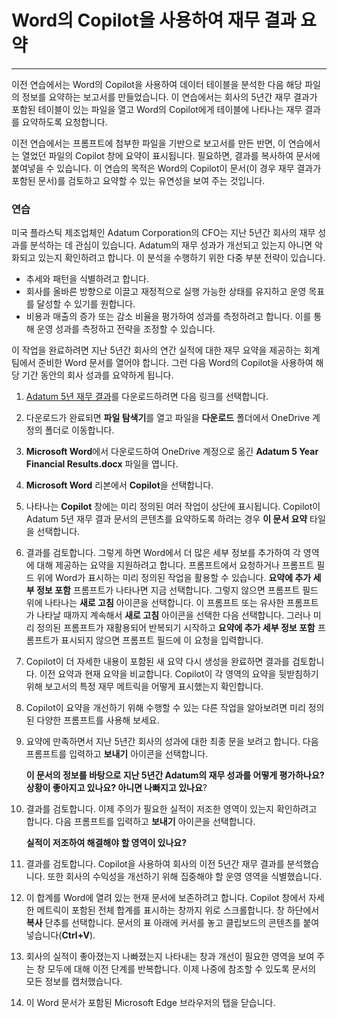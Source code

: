 # Word의 Copilot을 사용하여 재무 결과 요약
---
이전 연습에서는 Word의 Copilot을 사용하여 데이터 테이블을 분석한 다음 해당 파일의 정보를 요약하는 보고서를 만들었습니다. 이 연습에서는 회사의 5년간 재무 결과가 포함된 테이블이 있는 파일을 열고 Word의 Copilot에게 테이블에 나타나는 재무 결과를 요약하도록 요청합니다.

이전 연습에서는 프롬프트에 첨부한 파일을 기반으로 보고서를 만든 반면, 이 연습에서는 열었던 파일의 Copilot 창에 요약이 표시됩니다. 필요하면, 결과를 복사하여 문서에 붙여넣을 수 있습니다. 이 연습의 목적은 Word의 Copilot이 문서(이 경우 재무 결과가 포함된 문서)를 검토하고 요약할 수 있는 유연성을 보여 주는 것입니다.

### 연습

미국 플라스틱 제조업체인 Adatum Corporation의 CFO는 지난 5년간 회사의 재무 성과를 분석하는 데 관심이 있습니다. Adatum의 재무 성과가 개선되고 있는지 아니면 악화되고 있는지 확인하려고 합니다. 이 분석을 수행하기 위한 다중 부분 전략이 있습니다.

 -  추세와 패턴을 식별하려고 합니다.
 -  회사를 올바른 방향으로 이끌고 재정적으로 실행 가능한 상태를 유지하고 운영 목표를 달성할 수 있기를 원합니다.
 -  비용과 매출의 증가 또는 감소 비율을 평가하여 성과를 측정하려고 합니다. 이를 통해 운영 성과를 측정하고 전략을 조정할 수 있습니다.

이 작업을 완료하려면 지난 5년간 회사의 연간 실적에 대한 재무 요약을 제공하는 회계 팀에서 준비한 Word 문서를 열어야 합니다. 그런 다음 Word의 Copilot을 사용하여 해당 기간 동안의 회사 성과를 요약하게 됩니다.

1.  [Adatum 5년 재무 결과](https://go.microsoft.com/fwlink/?linkid=2268923)를 다운로드하려면 다음 링크를 선택합니다.
2.  다운로드가 완료되면 **파일 탐색기**를 열고 파일을 **다운로드** 폴더에서 OneDrive 계정의 폴더로 이동합니다.
3.  **Microsoft Word**에서 다운로드하여 OneDrive 계정으로 옮긴 **Adatum 5 Year Financial Results.docx** 파일을 엽니다.
4.  **Microsoft Word** 리본에서 **Copilot**을 선택합니다.
5.  나타나는 **Copilot** 창에는 미리 정의된 여러 작업이 상단에 표시됩니다. Copilot이 Adatum 5년 재무 결과 문서의 콘텐츠를 요약하도록 하려는 경우 **이 문서 요약** 타일을 선택합니다.
6.  결과를 검토합니다. 그렇게 하면 Word에서 더 많은 세부 정보를 추가하여 각 영역에 대해 제공하는 요약을 지원하려고 합니다. 프롬프트에서 요청하거나 프롬프트 필드 위에 Word가 표시하는 미리 정의된 작업을 활용할 수 있습니다. **요약에 추가 세부 정보 포함** 프롬프트가 나타나면 지금 선택합니다. 그렇지 않으면 프롬프트 필드 위에 나타나는 **새로 고침** 아이콘을 선택합니다. 이 프롬프트 또는 유사한 프롬프트가 나타날 때까지 계속해서 **새로 고침** 아이콘을 선택한 다음 선택합니다. 그러나 미리 정의된 프롬프트가 재활용되어 반복되기 시작하고 **요약에 추가 세부 정보 포함** 프롬프트가 표시되지 않으면 프롬프트 필드에 이 요청을 입력합니다.
7.  Copilot이 더 자세한 내용이 포함된 새 요약 다시 생성을 완료하면 결과를 검토합니다. 이전 요약과 현재 요약을 비교합니다. Copilot이 각 영역의 요약을 뒷받침하기 위해 보고서의 특정 재무 메트릭을 어떻게 표시했는지 확인합니다.
8.  Copilot이 요약을 개선하기 위해 수행할 수 있는 다른 작업을 알아보려면 미리 정의된 다양한 프롬프트를 사용해 보세요.
9.  요약에 만족하면서 지난 5년간 회사의 성과에 대한 최종 문을 보려고 합니다. 다음 프롬프트를 입력하고 **보내기** 아이콘을 선택합니다.
    
    **이 문서의 정보를 바탕으로 지난 5년간 Adatum의 재무 성과를 어떻게 평가하나요? 상황이 좋아지고 있나요? 아니면 나빠지고 있나요**?
10. 결과를 검토합니다. 이제 주의가 필요한 실적이 저조한 영역이 있는지 확인하려고 합니다. 다음 프롬프트를 입력하고 **보내기** 아이콘을 선택합니다.

    **실적이 저조하여 해결해야 할 영역이 있나요?**
11. 결과를 검토합니다. Copilot을 사용하여 회사의 이전 5년간 재무 결과를 분석했습니다. 또한 회사의 수익성을 개선하기 위해 집중해야 할 운영 영역을 식별했습니다.
12. 이 합계를 Word에 열려 있는 현재 문서에 보존하려고 합니다. Copilot 창에서 자세한 메트릭이 포함된 전체 합계를 표시하는 창까지 위로 스크롤합니다. 창 하단에서 **복사** 단추를 선택합니다. 문서의 표 아래에 커서를 놓고 클립보드의 콘텐츠를 붙여넣습니다(**Ctrl+V**).
13. 회사의 실적이 좋아졌는지 나빠졌는지 나타내는 창과 개선이 필요한 영역을 보여 주는 창 모두에 대해 이전 단계를 반복합니다. 이제 나중에 참조할 수 있도록 문서의 모든 정보를 캡처했습니다.
14. 이 Word 문서가 포함된 Microsoft Edge 브라우저의 탭을 닫습니다.
